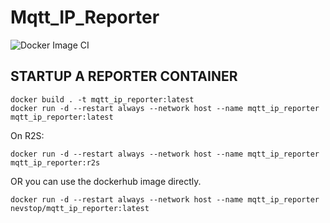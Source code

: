 # Mqtt_IP_Reporter

![Docker Image CI](https://github.com/supernevstop/MqttIPReporter/workflows/Docker%20Image%20CI/badge.svg)


## STARTUP A REPORTER CONTAINER

```
docker build . -t mqtt_ip_reporter:latest
docker run -d --restart always --network host --name mqtt_ip_reporter mqtt_ip_reporter:latest
```

On R2S:
```
docker run -d --restart always --network host --name mqtt_ip_reporter mqtt_ip_reporter:r2s
```

OR you can use the dockerhub image directly.

```
docker run -d --restart always --network host --name mqtt_ip_reporter nevstop/mqtt_ip_reporter:latest
```
